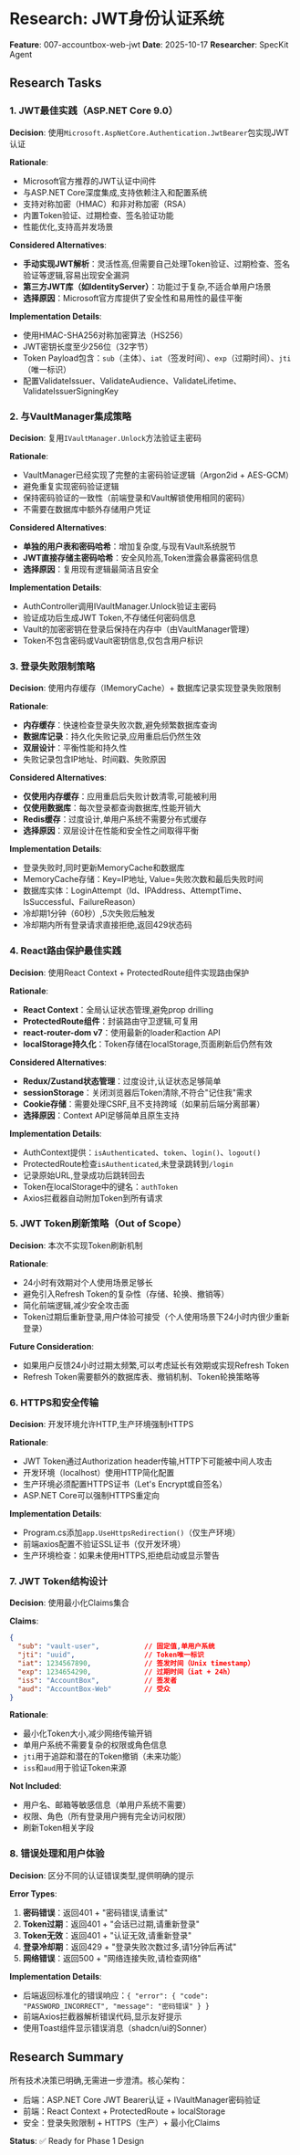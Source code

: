 # Research: JWT身份认证系统

**Feature**: 007-accountbox-web-jwt
**Date**: 2025-10-17
**Researcher**: SpecKit Agent

## Research Tasks

### 1. JWT最佳实践（ASP.NET Core 9.0）

**Decision**: 使用`Microsoft.AspNetCore.Authentication.JwtBearer`包实现JWT认证

**Rationale**:
- Microsoft官方推荐的JWT认证中间件
- 与ASP.NET Core深度集成,支持依赖注入和配置系统
- 支持对称加密（HMAC）和非对称加密（RSA）
- 内置Token验证、过期检查、签名验证功能
- 性能优化,支持高并发场景

**Considered Alternatives**:
- **手动实现JWT解析**：灵活性高,但需要自己处理Token验证、过期检查、签名验证等逻辑,容易出现安全漏洞
- **第三方JWT库（如IdentityServer）**：功能过于复杂,不适合单用户场景
- **选择原因**：Microsoft官方库提供了安全性和易用性的最佳平衡

**Implementation Details**:
- 使用HMAC-SHA256对称加密算法（HS256）
- JWT密钥长度至少256位（32字节）
- Token Payload包含：`sub`（主体）、`iat`（签发时间）、`exp`（过期时间）、`jti`（唯一标识）
- 配置ValidateIssuer、ValidateAudience、ValidateLifetime、ValidateIssuerSigningKey

### 2. 与VaultManager集成策略

**Decision**: 复用`IVaultManager.Unlock`方法验证主密码

**Rationale**:
- VaultManager已经实现了完整的主密码验证逻辑（Argon2id + AES-GCM）
- 避免重复实现密码验证逻辑
- 保持密码验证的一致性（前端登录和Vault解锁使用相同的密码）
- 不需要在数据库中额外存储用户凭证

**Considered Alternatives**:
- **单独的用户表和密码哈希**：增加复杂度,与现有Vault系统脱节
- **JWT直接存储主密码哈希**：安全风险高,Token泄露会暴露密码信息
- **选择原因**：复用现有逻辑最简洁且安全

**Implementation Details**:
- AuthController调用IVaultManager.Unlock验证主密码
- 验证成功后生成JWT Token,不存储任何密码信息
- Vault的加密密钥在登录后保持在内存中（由VaultManager管理）
- Token不包含密码或Vault密钥信息,仅包含用户标识

### 3. 登录失败限制策略

**Decision**: 使用内存缓存（IMemoryCache）+ 数据库记录实现登录失败限制

**Rationale**:
- **内存缓存**：快速检查登录失败次数,避免频繁数据库查询
- **数据库记录**：持久化失败记录,应用重启后仍然生效
- **双层设计**：平衡性能和持久性
- 失败记录包含IP地址、时间戳、失败原因

**Considered Alternatives**:
- **仅使用内存缓存**：应用重启后失败计数清零,可能被利用
- **仅使用数据库**：每次登录都查询数据库,性能开销大
- **Redis缓存**：过度设计,单用户系统不需要分布式缓存
- **选择原因**：双层设计在性能和安全性之间取得平衡

**Implementation Details**:
- 登录失败时,同时更新MemoryCache和数据库
- MemoryCache存储：Key=IP地址, Value=失败次数和最后失败时间
- 数据库实体：LoginAttempt（Id、IPAddress、AttemptTime、IsSuccessful、FailureReason）
- 冷却期1分钟（60秒）,5次失败后触发
- 冷却期内所有登录请求直接拒绝,返回429状态码

### 4. React路由保护最佳实践

**Decision**: 使用React Context + ProtectedRoute组件实现路由保护

**Rationale**:
- **React Context**：全局认证状态管理,避免prop drilling
- **ProtectedRoute组件**：封装路由守卫逻辑,可复用
- **react-router-dom v7**：使用最新的loader和action API
- **localStorage持久化**：Token存储在localStorage,页面刷新后仍然有效

**Considered Alternatives**:
- **Redux/Zustand状态管理**：过度设计,认证状态足够简单
- **sessionStorage**：关闭浏览器后Token清除,不符合"记住我"需求
- **Cookie存储**：需要处理CSRF,且不支持跨域（如果前后端分离部署）
- **选择原因**：Context API足够简单且原生支持

**Implementation Details**:
- AuthContext提供：`isAuthenticated`、`token`、`login()`、`logout()`
- ProtectedRoute检查`isAuthenticated`,未登录跳转到`/login`
- 记录原始URL,登录成功后跳转回去
- Token在localStorage中的键名：`authToken`
- Axios拦截器自动附加Token到所有请求

### 5. JWT Token刷新策略（Out of Scope）

**Decision**: 本次不实现Token刷新机制

**Rationale**:
- 24小时有效期对个人使用场景足够长
- 避免引入Refresh Token的复杂性（存储、轮换、撤销等）
- 简化前端逻辑,减少安全攻击面
- Token过期后重新登录,用户体验可接受（个人使用场景下24小时内很少重新登录）

**Future Consideration**:
- 如果用户反馈24小时过期太频繁,可以考虑延长有效期或实现Refresh Token
- Refresh Token需要额外的数据库表、撤销机制、Token轮换策略等

### 6. HTTPS和安全传输

**Decision**: 开发环境允许HTTP,生产环境强制HTTPS

**Rationale**:
- JWT Token通过Authorization header传输,HTTP下可能被中间人攻击
- 开发环境（localhost）使用HTTP简化配置
- 生产环境必须配置HTTPS证书（Let's Encrypt或自签名）
- ASP.NET Core可以强制HTTPS重定向

**Implementation Details**:
- Program.cs添加`app.UseHttpsRedirection()`（仅生产环境）
- 前端axios配置不验证SSL证书（仅开发环境）
- 生产环境检查：如果未使用HTTPS,拒绝启动或显示警告

### 7. JWT Token结构设计

**Decision**: 使用最小化Claims集合

**Claims**:
```json
{
  "sub": "vault-user",           // 固定值,单用户系统
  "jti": "uuid",                 // Token唯一标识
  "iat": 1234567890,             // 签发时间（Unix timestamp）
  "exp": 1234654290,             // 过期时间（iat + 24h）
  "iss": "AccountBox",           // 签发者
  "aud": "AccountBox-Web"        // 受众
}
```

**Rationale**:
- 最小化Token大小,减少网络传输开销
- 单用户系统不需要复杂的权限或角色信息
- `jti`用于追踪和潜在的Token撤销（未来功能）
- `iss`和`aud`用于验证Token来源

**Not Included**:
- 用户名、邮箱等敏感信息（单用户系统不需要）
- 权限、角色（所有登录用户拥有完全访问权限）
- 刷新Token相关字段

### 8. 错误处理和用户体验

**Decision**: 区分不同的认证错误类型,提供明确的提示

**Error Types**:
1. **密码错误**：返回401 + "密码错误,请重试"
2. **Token过期**：返回401 + "会话已过期,请重新登录"
3. **Token无效**：返回401 + "认证无效,请重新登录"
4. **登录冷却期**：返回429 + "登录失败次数过多,请1分钟后再试"
5. **网络错误**：返回500 + "网络连接失败,请检查网络"

**Implementation Details**:
- 后端返回标准化的错误响应：`{ "error": { "code": "PASSWORD_INCORRECT", "message": "密码错误" } }`
- 前端Axios拦截器解析错误代码,显示友好提示
- 使用Toast组件显示错误消息（shadcn/ui的Sonner）

## Research Summary

所有技术决策已明确,无需进一步澄清。核心架构：
- 后端：ASP.NET Core JWT Bearer认证 + IVaultManager密码验证
- 前端：React Context + ProtectedRoute + localStorage
- 安全：登录失败限制 + HTTPS（生产）+ 最小化Claims

**Status**: ✅ Ready for Phase 1 Design
